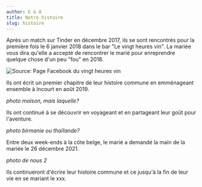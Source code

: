 ```yaml
---
author: E & A
title: Notre histoire
slug: histoire
---
```


Après un match sur Tinder en décembre 2017, ils se sont rencontrés pour la première fois le 6 janvier 2018 dans le bar "Le vingt heures vin". La mariée vous dira qu'elle a accepté de rencontrer le marié pour enreprendre quelque chose d'un peu "fou" en 2018.

![Source: Page Facebook du vingt heures vin](/img/20heuresvin.jpeg)

Ils ont écrit un premier chapitre de leur histoire commune en emménageant ensemble à Incourt en août 2019.

*photo maison, mais laquelle?*

Ils ont continué à se découvrir en voyageant et en partageant leur goût pour l'aventure.

*photo birmanie ou thaïlande?*

Entre deux week-ends à la côte belge, le marié a demandé la main de la mariée le 26 décembre 2021.

*photo de nous 2*

Ils continueront d'écrire leur histoire commune et ce jusqu'à la fin de leur vie en se mariant le xxx.
